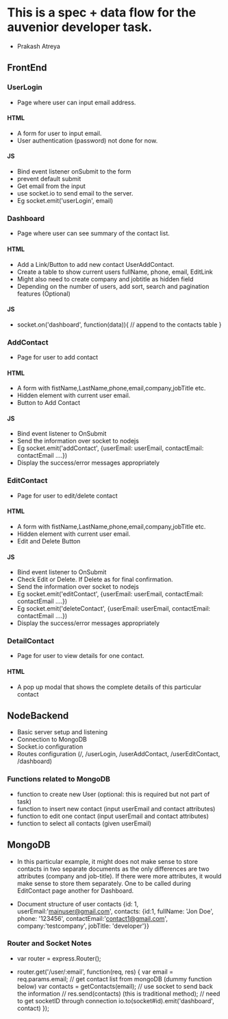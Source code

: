# 	This is a spec + data flow for the auvenior developer task.
*	Prakash Atreya


##	FrontEnd

### UserLogin
*	Page where user can input email address.

#### HTML
*	A form for user to input email.
*	User authentication (password) not done for now.  

#### JS
*	Bind event listener onSubmit to the form
*	prevent default submit
*	Get email from the input
*	use socket.io to send email to the server. 
*	Eg socket.emit('userLogin', email)


### Dashboard 
*	Page where user can see summary of the contact list. 

#### HTML
*	Add a Link/Button to add new contact UserAddContact.
*	Create a table to show current users fullName, phone, email, EditLink
*   Might also need to create company and jobtitle as hidden field
*	Depending on the number of users, add sort, search and pagination features (Optional)

#### JS
*	socket.on('dashboard', function(data)){
	 // append to the contacts table
}

### AddContact
*	Page for user to add contact

#### HTML
*	A form with fistName,LastName,phone,email,company,jobTitle etc. 
*	Hidden element with current user email.
*	Button to Add Contact

#### JS
* 	Bind event listener to OnSubmit
*	Send the information over socket to nodejs
*	Eg socket.emit('addContact', {userEmail: userEmail, contactEmail: contactEmail ....})
*	Display the success/error messages appropriately


### EditContact
*	Page for user to edit/delete contact

#### HTML
*	A form with fistName,LastName,phone,email,company,jobTitle etc. 
*	Hidden element with current user email.
* 	Edit and Delete Button

#### JS
* 	Bind event listener to OnSubmit
*	Check Edit or Delete. If Delete as for final confirmation. 
*	Send the information over socket to nodejs
*	Eg socket.emit('editContact', {userEmail: userEmail, contactEmail: contactEmail ....})
*	Eg socket.emit('deleteContact', {userEmail: userEmail, contactEmail: contactEmail ....})
*	Display the success/error messages appropriately


### DetailContact
*	Page for user to view details for one contact.

#### HTML
*	A pop up modal that shows the complete details of this particular contact


##	NodeBackend
*	Basic server setup and listening
*	Connection to MongoDB
*	Socket.io configuration 
* 	Routes configuration (/, /userLogin, /userAddContact, /userEditContact, /dashboard)

### Functions related to MongoDB
*   function to create new User (optional: this is required but not part of task) 
*	function to insert new contact (input userEmail and contact attributes)
*	function to edit one contact (input userEmail and contact attributes) 
*	function to select all contacts (given userEmail)


##	MongoDB
* 	In this particular example, it might does not make sense to store contacts in two separate documents as the only differences are two attributes (company and job-title). If there were more attributes, it would make sense to store them separately. One to be called during EditContact page another for Dashboard. 

*	Document structure of user contacts
	{id: 1, userEmail:'mainuser@gmail.com', contacts: {id:1, fullName: 'Jon Doe', phone: '123456', contactEmail:'contact1@gmail.com', company:'testcompany', jobTitle: 'developer'}}



### Router and Socket Notes

*	var router = express.Router();

*	router.get('/user/:email', function(req, res) {
		var email = req.params.email;
		// get contact list from mongoDB (dummy function below)
		var contacts = getContacts(email);
		// use socket to send back the information
		// res.send(contacts) (this is traditional method);
		// need to get socketID through connection
		io.to(socket#id).emit('dashboard', contact)
	});

